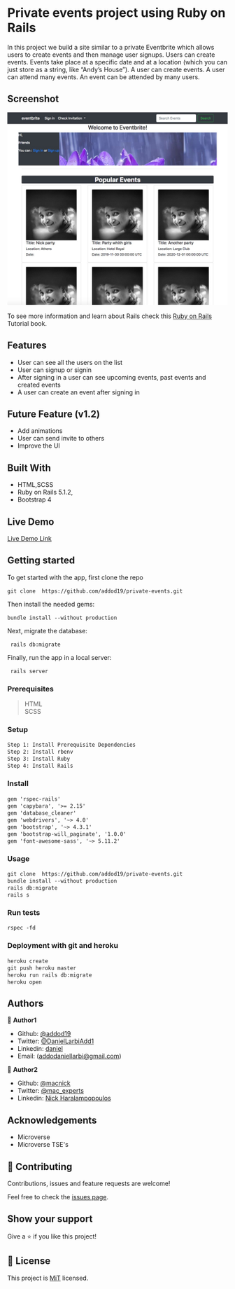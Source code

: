 # Private events project using Ruby on Rails

In this project we build a site similar to a private Eventbrite which allows users to create events and then manage user signups. Users can create events. Events take place at a specific date and at a location (which you can just store as a string, like “Andy’s House”). A user can create events. A user can attend many events. An event can be attended by many users.

## Screenshot

![screenshot](app/assets/images/Screenshot.jpg)

To see more information and learn about Rails check this [Ruby on Rails](https://www.railstutorial.org/book) Tutorial book.

## Features

* User can see all the users on the list
* User can signup or signin
* After signing in a user can see upcoming events, past events and created events
* A user can create an event after signing in

## Future Feature (v1.2)

- Add animations
- User can send invite to others
- Improve the UI

## Built With

- HTML,SCSS
- Ruby on Rails 5.1.2,
- Bootstrap 4

## Live Demo

[Live Demo Link](https://livedemo.com)


## Getting started

To get started with the app, first clone the repo

```
git clone  https://github.com/addod19/private-events.git
```

Then install the needed gems:

```
bundle install --without production
```

Next, migrate the database:

```
 rails db:migrate
```

Finally, run the app in a local server:

```
 rails server
```

### Prerequisites

> HTML <br>
> SCSS

### Setup
```
Step 1: Install Prerequisite Dependencies
Step 2: Install rbenv
Step 3: Install Ruby
Step 4: Install Rails
```

### Install

```
gem 'rspec-rails'
gem 'capybara', '>= 2.15'
gem 'database_cleaner'
gem 'webdrivers', '~> 4.0'
gem 'bootstrap', '~> 4.3.1'
gem 'bootstrap-will_paginate', '1.0.0'
gem 'font-awesome-sass', '~> 5.11.2'
```

### Usage

```
git clone  https://github.com/addod19/private-events.git
bundle install --without production
rails db:migrate
rails s
```

### Run tests
```
rspec -fd
```

### Deployment with git and heroku
```
heroku create
git push heroku master
heroku run rails db:migrate
heroku open
```


## Authors

👤 **Author1**

- Github: [@addod19](https://github.com/addod19)
- Twitter: [@DanielLarbiAdd1](https://twitter.com/DanielLarbiAdd1)
- Linkedin: [daniel](https://linkedin.com/in/daniel-larbi-addo/)
- Email: (addodaniellarbi@gmail.com)

👤 **Author2**

- Github: [@macnick](https://github.com/macnick)
- Twitter: [@mac_experts](https://twitter.com/mac_experts)
- Linkedin: [Nick Haralampopoulos](https://www.linkedin.com/in/nick-haralampopoulos/)

## Acknowledgements

- Microverse
- Microverse TSE's


## 🤝 Contributing

Contributions, issues and feature requests are welcome!

Feel free to check the [issues page](issues/).

## Show your support

Give a ⭐️ if you like this project!


## 📝 License

This project is [MiT](lic.url) licensed.

